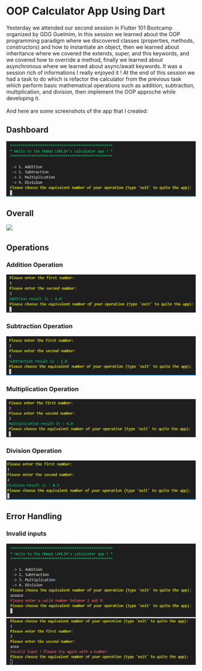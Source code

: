 # OOP Calculator App Using Dart
Yesterday we attended our second session in Flutter 101 Bootcamp organized by GDG Guelmim, in this session we learned about the OOP programming paradigm where we discovered classes (properties, methods, constructors) and how to instantiate an object, then we learned about inheritance where we covered the extends, super, and this keywords, and we covered how to override a method, finally we learned about asynchronous where we learned about async/await keywords. It was a session rich of informations I really enjoyed it ! At the end of this session we had a task to do which is refactor the calculator from the previous task which perform basic mathematical operations such as addition, subtraction, multiplication, and division, then implement the OOP approche while developing it. <br><br>
And here are some screenshots of the app that I created:
## Dashboard
<img src="https://github.com/Lamlih-Dev/Flutter101_Bootcamp/blob/main/Calculator%20App/images/dashboard.PNG?raw=true">

## Overall
<img src="https://user-images.githubusercontent.com/87146845/212546034-9a452357-4560-4dfb-98e4-2c8da9b2c3a3.png">

## Operations

### Addition Operation
<img src="https://github.com/Lamlih-Dev/Flutter101_Bootcamp/blob/main/Calculator%20App/images/add.PNG?raw=true">

### Subtraction Operation
<img src="https://github.com/Lamlih-Dev/Flutter101_Bootcamp/blob/main/Calculator%20App/images/sub.PNG?raw=true">

### Multiplication Operation
<img src="https://github.com/Lamlih-Dev/Flutter101_Bootcamp/blob/main/Calculator%20App/images/mult.PNG?raw=true">

### Division Operation
<img src="https://github.com/Lamlih-Dev/Flutter101_Bootcamp/blob/main/Calculator%20App/images/div.PNG?raw=true">

## Error Handling

### Invalid inputs
<img src="https://github.com/Lamlih-Dev/Flutter101_Bootcamp/blob/main/Calculator%20App/images/errorHandling1.PNG?raw=true">
<img src="https://github.com/Lamlih-Dev/Flutter101_Bootcamp/blob/main/Calculator%20App/images/errorHandling2.PNG?raw=true">
